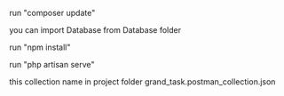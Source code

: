 run "composer update"

you can import Database from  Database folder

run "npm install"

run "php artisan serve"

this collection name in project folder
grand_task.postman_collection.json